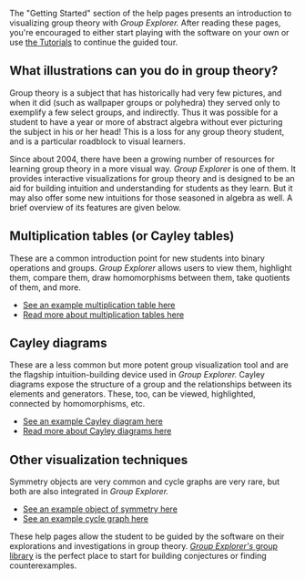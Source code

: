
The "Getting Started" section of the help pages presents an introduction to
visualizing group theory with *Group Explorer.*  After reading these pages,
you're encouraged to either start playing with the software on your own or
use [the Tutorials](tu-index.md) to continue the guided tour.

## What illustrations can you do in group theory?

Group theory is a subject that has historically had very few pictures, and
when it did (such as wallpaper groups or polyhedra) they served only to
exemplify a few select groups, and indirectly. Thus it was possible for a
student to have a year or more of abstract algebra without ever picturing
the subject in his or her head! This is a loss for any group theory student,
and is a particular roadblock to visual learners.

Since about 2004, there have been a growing number of resources for learning
group theory in a more visual way.  *Group Explorer* is one of them.  It
provides interactive visualizations for group theory and is designed to be
an aid for building intuition and understanding for students as they learn.
But it may also offer some new intuitions for those seasoned in algebra as
well.  A brief overview of its features are given below.

## Multiplication tables (or Cayley tables)

These are a common introduction point for new students into binary
operations and groups.  *Group Explorer* allows users to view them,
highlight them, compare them, draw homomorphisms between them, take
quotients of them, and more.

 * [See an example multiplication table here](http://nathancarter.github.io/group-explorer/Multtable.html?groupURL=groups/S_3.group)
 * [Read more about multiplication tables here](gs-mt-intro.md)

## Cayley diagrams

These are a less common but more potent group visualization tool and are the
flagship intuition-building device used in *Group Explorer.*  Cayley
diagrams expose the structure of a group and the relationships between its
elements and generators.  These, too, can be viewed, highlighted, connected
by homomorphisms, etc.

 * [See an example Cayley diagram here](http://nathancarter.github.io/group-explorer/CayleyDiagram.html?groupURL=groups/S_3.group)
 * [Read more about Cayley diagrams here](gs-cd-intro.md)

## Other visualization techniques

Symmetry objects are very common and cycle graphs are very rare, but both are also integrated in *Group Explorer.*

 * [See an example object of symmetry here](http://nathancarter.github.io/group-explorer/SymmetryObject.html?groupURL=groups/S_3.group)
 * [See an example cycle graph here](http://nathancarter.github.io/group-explorer/CycleDiagram.html?groupURL=groups/S_3.group)

These help pages allow the student to be guided by the software on their
explorations and investigations in group theory.  [*Group Explorer's* group
library](http://nathancarter.github.io/group-explorer/GroupExplorer.html) is
the perfect place to start for building conjectures or finding
counterexamples.
